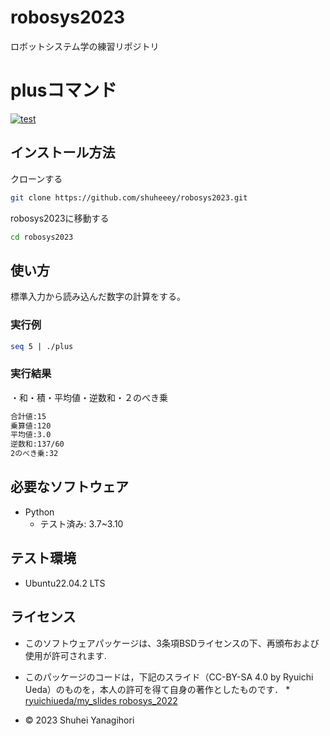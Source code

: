 # robosys2023
ロボットシステム学の練習リポジトリ

# plusコマンド
[![test](https://github.com/shuheeey/robosys2023/actions/workflows/test.yml/badge.svg)](https://github.com/shuheeey/robosys2023/actions/workflows/test.yml)

## インストール方法
クローンする
```bash
git clone https://github.com/shuheeey/robosys2023.git
```
robosys2023に移動する
```bash
cd robosys2023
```

## 使い方

標準入力から読み込んだ数字の計算をする。
### 実行例
```bash
seq 5 | ./plus
```
### 実行結果
・和・積・平均値・逆数和・２のべき乗
```bash
合計値:15
乗算値:120
平均値:3.0
逆数和:137/60
2のべき乗:32
```


## 必要なソフトウェア
* Python
  * テスト済み: 3.7~3.10

## テスト環境
* Ubuntu22.04.2 LTS


## ライセンス
* このソフトウェアパッケージは、3条項BSDライセンスの下、再頒布および使用が許可されます.

* このパッケージのコードは，下記のスライド（CC-BY-SA 4.0 by Ryuichi Ueda）のものを，本人の許可を得て自身の著作としたものです．
       * [ryuichiueda/my_slides robosys_2022](https://github.com/ryuichiueda/my_slides/tree/master/robosys_2022)
* © 2023 Shuhei Yanagihori


